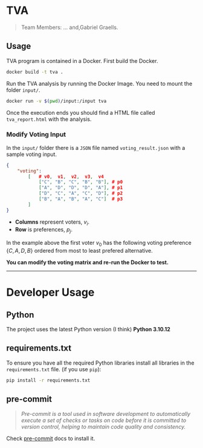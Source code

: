 # TVA
> Team Members: ... and,Gabriel Graells.

## Usage

TVA program is contained in a Docker. First build the Docker.
```bash
docker build -t tva .
```
Run the TVA analysis by running the Docker Image. You need to mount the folder `input/`.
```bash
docker run -v $(pwd)/input:/input tva
```
Once the execution ends you should find a HTML file called `tva_report.html` with the analysis.

### Modify Voting Input
In the `input/` folder there is a `JSON` file named `voting_result.json` with a sample voting input.
```json
{
    "voting":
        [   # v0,  v1,  v2,  v3,  v4
            ["C", "B", "C", "B", "B"], # p0
            ["A", "D", "D", "D", "A"], # p1
            ["D", "C", "A", "C", "D"], # p2
            ["B", "A", "B", "A", "C"]  # p3
        ]
}
```
* **Columns** represent voters, $v_i$.
* **Row** is preferences, $p_j$.

In the example above the first voter $v_0$ has the following voting preference $\{C, A, D, B\}$ ordered from most to least prefered alternative.

**You can modify the voting matrix and re-run the Docker to test.**

---
# Developer Usage

## Python
The project uses the latest Python version (I think) **Python 3.10.12**

## requirements.txt
To ensure you have all the required Python libraries install all libraries in the `requirements.txt` file. (if you use `pip`):
```bash
pip install -r requirements.txt
```

## pre-commit
> *Pre-commit is a tool used in software development to automatically execute a set of checks or tasks on code before it is committed to version control, helping to maintain code quality and consistency.*

Check [pre-commit](https://pre-commit.com/) docs to install it.